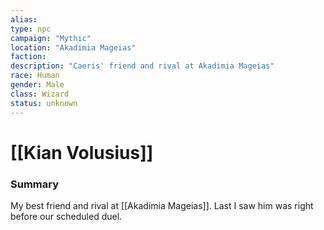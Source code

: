 ```yaml
---
alias: 
type: npc
campaign: "Mythic"
location: "Akadimia Mageias"
faction: 
description: "Caeris' friend and rival at Akadimia Mageias"
race: Human
gender: Male
class: Wizard
status: unknown
---
```

# [[Kian Volusius]]

### Summary
My best friend and rival at [[Akadimia Mageias]]. Last I saw him was right before our scheduled duel.


